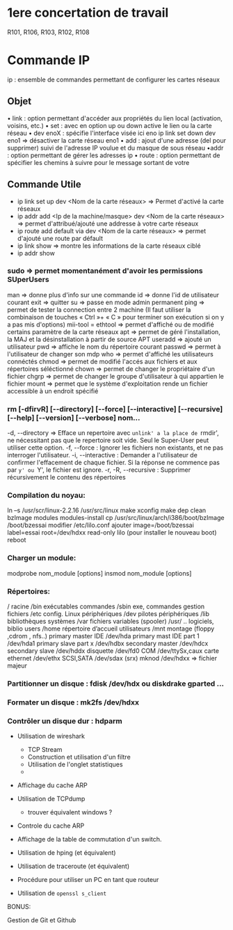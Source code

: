 # 1ere concertation de travail

R101, R106, R103, R102, R108


# Commande IP
ip : ensemble de commandes permettant de configurer les cartes réseaux

## Objet
• link : option permettant d'accéder aux propriétés du lien local (activation, voisins, etc.)
• set : avec en option up ou down active le lien ou la carte réseau
• dev enoX : spécifie l'interface visée ici eno
ip link set down dev eno1 => désactiver la carte réseau eno1
• add : ajout d'une adresse (del pour supprimer) suivi de l'adresse IP voulue et du masque de
sous réseau
•addr : option permettant de gérer les adresses ip
• route : option permettant de spécifier les chemins à suivre pour le message sortant de votre

## Commande Utile
- ip link set up dev <Nom de la carte réseaux> => Permet d'activé la carte réseaux
- ip addr add <Ip de la machine/masque> dev <Nom de la carte réseaux> => permet d'attribué/ajouté une addresse à votre carte réseaux 
- ip route add default via <Ip de la machine> dev <Nom de la carte réseaux> => permet d'ajouté une route par défault
- ip link show <Nom De Votre Interface> => montre les informations de la carte réseaux ciblé
- ip addr show <Nom De Votre Interface>




### sudo => permet momentanément d'avoir les permissions SUperUsers
man => donne plus d'info sur une commande 
id => donne l'id de utilisateur courant
exit => quitter
su => passe en mode admin permanent
ping => permet de tester la connection entre 2 machine (Il faut
utiliser la combinaison de touches « Ctrl »+ « C » pour terminer son exécution si on y a pas mis d'options)
mii-tool = ethtool => permet d'affiché ou de modifié certains paramètre de la carte réseaux
apt => permet de géré l'installation, la MAJ et la désinstallation à partir de source APT
useradd => ajouté un utilisateur
pwd => affiche le nom du répertoire courant
passwd => permet à l'utilisateur de changer son mdp
who => permet d'affiché les utilisateurs connéctés
chmod => permet de modifié l'accés aux fichiers et aux répertoires séléctionné 
chown => permet de changer le propriétaire d'un fichier
chgrp => permet de changer le groupe d'utilisateur à qui appartien le fichier
mount => permet que le système d'exploitation rende un fichier accessible à un endroit spécifié

### rm [-dfirvR] [--directory] [--force] [--interactive] [--recursive] [--help] [--version] [--verbose] nom...
-d, --directory => Efface un repertoire avec `unlink' a la place de `rmdir', ne nécessitant pas que le repertoire soit vide. Seul le Super-User peut utiliser
cette option.
-f, --force : Ignorer les fichiers non existants, et ne pas interroger l'utilisateur.
-i, --interactive : Demander a l'utilisateur de confirmer l'effacement de chaque fichier. Si la réponse ne commence pas par `y' ou `Y', le fichier est
ignore.
-r, -R, --recursive : Supprimer récursivement le contenu des répertoires 

### Compilation du noyau:
ln –s /usr/scr/linux-2.2.16 /usr/src/linux
make xconfig
make dep clean bzImage modules modules-install
cp /usr/src/linux/arch/i386/boot/bzImage /boot/bzessai
modifier /etc/lilo.conf ajouter
image=/boot/bzessai
label=essai
root=/dev/hdxx
read-only
lilo (pour installer le nouveau boot)
reboot

### Charger un module:
modprobe nom_module [options]
insmod nom_module [options]
  
### Répertoires:
/ racine /bin exécutables commandes
/sbin exe, commandes gestion fichiers
/etc config. Linux périphériques
/dev pilotes périphériques /lib bibliothèques systèmes
/var fichiers variables (spooler) /usr/ .. logiciels, biblio users
/home répertoire d’accueil utilisateurs
/mnt montage (floppy ,cdrom , nfs..)
primary master IDE /dev/hda primary mast IDE part 1 /dev/hda1
primary slave part x /dev/hdbx secondary master /dev/hdcx
secondary slave /dev/hddx disquette /dev/fd0
COM /dev/ttySx,caux carte ethernet /dev/ethx
SCSI,SATA /dev/sdax (srx)
mknod /dev/hdxx => fichier majeur

### Partitionner un disque : fdisk /dev/hdx ou diskdrake gparted ...
### Formater un disque : mk2fs /dev/hdxx
### Contrôler un disque dur : hdparm

* Utilisation de wireshark
    - TCP Stream
	- Construction et utilisation d'un filtre
	- Utilisation de l'onglet statistiques
	- 

* Affichage du cache ARP
* Utilisation de TCPdump
    - trouver équivalent windows ?
* Controle du cache ARP
* Affichage de la table de commutation d'un switch.
* Utilisation de hping (et équivalent)
* Utilisation de traceroute (et équivalent)
* Procédure pour utiliser un PC en tant que routeur
* Utilisation de ``openssl s_client``


BONUS:

Gestion de Git et Github